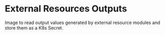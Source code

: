 # External Resources Outputs

Image to read output values generated by external resource modules and store them as a K8s Secret.
